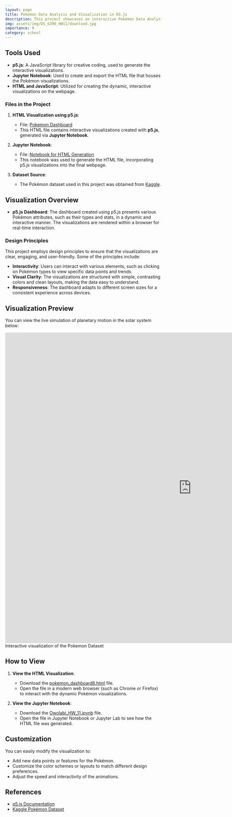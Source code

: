 ```yaml
---
layout: page
title: Pokemon Data Analysis and Visualization in D3.js
description: This project showcases an interactive Pokémon Data Analysis and Visualization using p5.js
img: assets/img/DS_6390_HW11/download.jpg
importance: 9
category: school
---
```


## Tools Used

- **p5.js**: A JavaScript library for creative coding, used to generate the interactive visualizations.
- **Jupyter Notebook**: Used to create and export the HTML file that houses the Pokémon visualizations.
- **HTML and JavaScript**: Utilized for creating the dynamic, interactive visualizations on the webpage.

### Files in the Project

1. **HTML Visualization using p5.js**:
   - File: [Pokemon Dashboard](assets/img/DS_6390_HW11/index.html)
   - This HTML file contains interactive visualizations created with **p5.js**, generated via **Jupyter Notebook**.

2. **Jupyter Notebook**:
   - File: [Notebook for HTML Generation](https://github.com/DamilolaOwolabi/DS_6390_HW11/blob/main/Owolabi_HW_11.ipynb)
   - This notebook was used to generate the HTML file, incorporating p5.js visualizations into the final webpage.

3. **Dataset Source**:
   - The Pokémon dataset used in this project was obtained from [Kaggle](https://www.kaggle.com/datasets/abcsds/pokemon).
   
## Visualization Overview

- **p5.js Dashboard**: The dashboard created using p5.js presents various Pokémon attributes, such as their types and stats, in a dynamic and interactive manner. The visualizations are rendered within a browser for real-time interaction.

### Design Principles

This project employs design principles to ensure that the visualizations are clear, engaging, and user-friendly. Some of the principles include:

- **Interactivity**: Users can interact with various elements, such as clicking on Pokémon types to view specific data points and trends.
- **Visual Clarity**: The visualizations are structured with simple, contrasting colors and clean layouts, making the data easy to understand.
- **Responsiveness**: The dashboard adapts to different screen sizes for a consistent experience across devices.

## **Visualization Preview**
You can view the live simulation of planetary motion in the solar system below:

<iframe src="https://damilolaowolabi.github.io/DS_6390_HW11/" width="1200" height="1000" frameborder="0" allowfullscreen></iframe>

<div class="caption">
    Interactive visualization of the Pokemon Dataset
</div>

## How to View

1. **View the HTML Visualization**:
   - Download the [pokemon_dashboard8.html](assets/img/DS_6390_HW11/index.html) file.
   - Open the file in a modern web browser (such as Chrome or Firefox) to interact with the dynamic Pokémon visualizations.

2. **View the Jupyter Notebook**:
   - Download the [Owolabi_HW_11.ipynb](https://github.com/DamilolaOwolabi/DS_6390_HW11/blob/main/Owolabi_HW_11.ipynb) file.
   - Open the file in Jupyter Notebook or Jupyter Lab to see how the HTML file was generated.

## Customization

You can easily modify the visualization to:
- Add new data points or features for the Pokémon.
- Customize the color schemes or layouts to match different design preferences.
- Adjust the speed and interactivity of the animations.

## References

- [p5.js Documentation](https://p5js.org/)
- [Kaggle Pokémon Dataset](https://www.kaggle.com/datasets/abcsds/pokemon)
